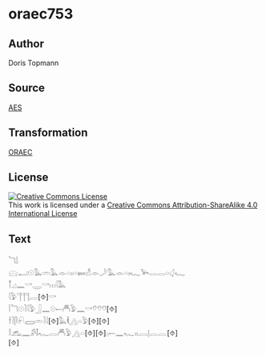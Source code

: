 # oraec753

## Author

Doris Topmann

## Source

[AES](https://github.com/simondschweitzer/aes)

## Transformation

[ORAEC](https://oraec.github.io/)

## License

<a rel="license" href="http://creativecommons.org/licenses/by-sa/4.0/"><img alt="Creative Commons License" style="border-width:0" src="https://i.creativecommons.org/l/by-sa/4.0/88x31.png" /></a><br />This work is licensed under a <a rel="license" href="http://creativecommons.org/licenses/by-sa/4.0/">Creative Commons Attribution-ShareAlike 4.0 International License</a>

## Text

𓆓𓌃<br>
𓈍𓂝𓇳𓅓𓏛𓅓𓁹𓏏𓏤𓏏𓍃𓀭𓁹𓌳𓅓𓁹𓏏𓏤𓆑𓅨𓂋𓂋𓏏𓋑𓆑<br>
𓋾𓈎𓈖𓎡𓇾𓎡𓏥𓇋𓅓<br>
𓇋𓅱𓊹𓊹𓊹𓐛[⯑]𓎡<br>
𓌉𓆓𓇳𓍘𓇋𓅱𓃀𓈖𓇳𓍿𓄫𓅱𓈖𓎡𓄣𓄣𓄣[⯑]<br>
𓌂𓍘𓋴𓍯𓈙𓏛𓍘𓇋[⯑]𓅓𓌞𓂻𓏏𓅱[⯑][⯑]<br>
𓎛𓃹𓈖𓀔𓄤𓆑𓂋𓄫𓅱𓂻𓏏[⯑][⯑]𓊪𓍿𓈖𓆑𓏭𓐙𓊤𓐛𓐛[⯑]<br>
[⯑]<br>
